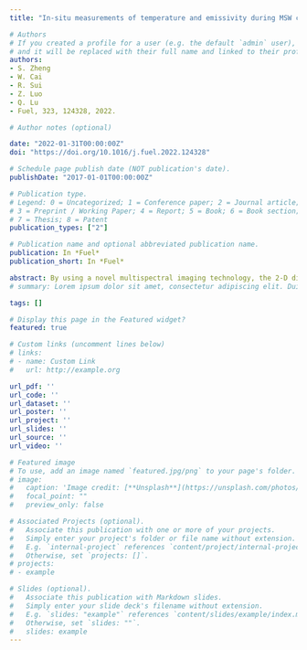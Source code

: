 ```yaml
---
title: "In-situ measurements of temperature and emissivity during MSW combustion using spectral analysis and multispectral imaging processing"

# Authors
# If you created a profile for a user (e.g. the default `admin` user), write the username (folder name) here 
# and it will be replaced with their full name and linked to their profile.
authors:
- S. Zheng
- W. Cai
- R. Sui
- Z. Luo
- Q. Lu
- Fuel, 323, 124328, 2022.

# Author notes (optional)

date: "2022-01-31T00:00:00Z"
doi: "https://doi.org/10.1016/j.fuel.2022.124328"

# Schedule page publish date (NOT publication's date).
publishDate: "2017-01-01T00:00:00Z"

# Publication type.
# Legend: 0 = Uncategorized; 1 = Conference paper; 2 = Journal article;
# 3 = Preprint / Working Paper; 4 = Report; 5 = Book; 6 = Book section;
# 7 = Thesis; 8 = Patent
publication_types: ["2"]

# Publication name and optional abbreviated publication name.
publication: In *Fuel*
publication_short: In *Fuel*

abstract: By using a novel multispectral imaging technology, the 2-D distributions of flame temperature and emissivity were measured in a 16 MW incinerator to co-fire municipal solid waste (MSW) and municipal sludge. A way to establish the relationship between the multispectral flame images and the temperature was proposed by combing the Newton iteration method and Hottel emissivity model. The results showed that the measured temperatures at different locations varied by 31.25% with a fixed steam evaporation rate, and 11.76% with different steam evaporation rates at a given port. The temperatures and emissivities decreased at upper locations due to the lower local soot particle concentration and the change of the measured flame temperatures with load were correlated with the MSW caloric values. Flame temperatures near the left wall were higher than those near the right wall. This deviation was caused by the high moisture content of municipal sludge that inhibited combustion. The emissivities of flame near the right wall were lower than those near the left wall due to the low fixed carbon in municipal sludge. The normalized flame emissivities between the left and the right walls indicated that obvious differences existed in the radiative characteristics of soot, which confirmed the uneven mixing of MSW and municipal sludge. Besides, a spectrometer system was used to measure the release of alkali metal elements including Na, K during the incineration process. The characteristic spectra showed that the alkali metal radiative intensity was related to the moisture content in the wastes. Overall, these results justified that the multi-wavelength thermometry was feasible for monitoring combustion in the MSW incinerator.
# summary: Lorem ipsum dolor sit amet, consectetur adipiscing elit. Duis posuere tellus ac convallis placerat. Proin tincidunt magna sed ex sollicitudin condimentum.

tags: []

# Display this page in the Featured widget?
featured: true

# Custom links (uncomment lines below)
# links:
# - name: Custom Link
#   url: http://example.org

url_pdf: ''
url_code: ''
url_dataset: ''
url_poster: ''
url_project: ''
url_slides: ''
url_source: ''
url_video: ''

# Featured image
# To use, add an image named `featured.jpg/png` to your page's folder. 
# image:
#   caption: 'Image credit: [**Unsplash**](https://unsplash.com/photos/pLCdAaMFLTE)'
#   focal_point: ""
#   preview_only: false

# Associated Projects (optional).
#   Associate this publication with one or more of your projects.
#   Simply enter your project's folder or file name without extension.
#   E.g. `internal-project` references `content/project/internal-project/index.md`.
#   Otherwise, set `projects: []`.
# projects:
# - example

# Slides (optional).
#   Associate this publication with Markdown slides.
#   Simply enter your slide deck's filename without extension.
#   E.g. `slides: "example"` references `content/slides/example/index.md`.
#   Otherwise, set `slides: ""`.
#   slides: example
---
```


